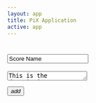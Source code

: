 ```yaml
---
layout: app
title: PiX Application
active: app
---
```


<h1 class='score-header'><input placeholder='Name your score' value='Score Name'></h1>
<textarea class='score-description' placeholder='Describe your score' rows='1'>This is the description you can edit. Navigate the score with your TAB key to add new columns. In the icon input area just type the icon's name and it'll appear.</textarea>


<div id="pix-template">
	<!-- Handlebars template-->
</div>

<button id="add-new" class='btn btn-primary pull-right'><i class='pix pix-fw pix-3x'>add</i></button>
<script id="layout-score" type="text/x-handlebars-template">
	<div class='pix-score'>
	     <ul class='pix-header col-lg-1 col-sm-2 col-xs-3'>
			<li class='block block-user'><div class='pix-group'><i class='pix pix-person'></i><label>person</label></div></li>
			<li class='block block-dialogue'><div class='pix-group'><i class='pix pix-dialogue'></i><label>dialogue</label></div></li>
			<li class='block block-system'><div class='pix-group'><i class='pix pix-system'></i><label>system</label></div></li>
		</ul>
	    <ul class='pix-steps'>
	    {% raw %}
	        {{{step}}} 
	    {% endraw %}
	    </ul>
	</div>
</script>

<script id="pix-step" type="text/x-handlebars-template">
	<li class='pix-step col-lg-1 col-sm-2 col-xs-3'>
    	<a href="#split-toggle" class="fly-link top">Split score</a>
        <ul>
            <li class='block block-user'>
                <input type='text' class="pix pix-input input-user" placeholder='empty'>
                <textarea class="pix-note input-user" placeholder='type here...'></textarea>
            </li>
            <li class='block block-dialogue'>
                <input type='text' class="pix pix-input input-dialogue" placeholder='empty'>
                <textarea class="pix-note input-dialogue" placeholder='type here...'></textarea>
            </li>
            <li class='block block-system'>
                <input type='text' class="pix pix-input input-system" placeholder='empty'>
                <textarea class="pix-note input-system" placeholder='type here...'></textarea>
            </li>
            <div class='note'>
               <textarea class="input-note" placeholder='type here...'></textarea>
            </div>
        </ul>
        <a href="#add-note" class="fly-link bottom">Add note</a>
    </li>
</script>
